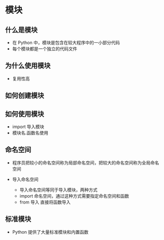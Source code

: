 # 模块

## 什么是模块

- 在 Python 中，模块是包含在较大程序中的一小部分代码
- 每个模块都是一个独立的代码文件

## 为什么使用模块

- 复用性高

## 如何创建模块

## 如何使用模块

- import 导入模块
- 模块名.函数名使用

## 命名空间

- 程序员把较小的命名空间称为局部命名空间，把较大的命名空间称为全局命名空间

- 导入命名空间
  - 导入命名空间等同于导入模块，两种方式
  - import 命名空间，通过这种方式需要指定命名空间和函数
  - from 导入 直接将函数导入

## 标准模块

- Python 提供了大量标准模块和内置函数
